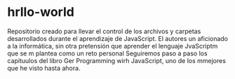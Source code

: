 # hrllo-world
Repositorio creado para llevar el control de los archivos y carpetas desarrollados durante el aprendizaje de JavaScript.
El autores un aficionado a la informática, sin otra pretensión que aprender el lenguaje JvaScriptm que se m plantea como un reto personal
Seguiremos paso a paso los capítuulos del libro Ger Programming wirh JavaScript, uno de los mmejores que he visto hasta ahora.
